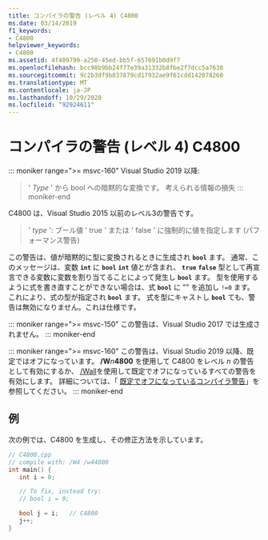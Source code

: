 ```yaml
---
title: コンパイラの警告 (レベル 4) C4800
ms.date: 03/14/2019
f1_keywords:
- C4800
helpviewer_keywords:
- C4800
ms.assetid: 4f409799-a250-45ed-bb5f-657691b0d9f7
ms.openlocfilehash: bcc98b9bb24f77e39a31332b8fbe2f7dcc5a7638
ms.sourcegitcommit: 9c2b3df9b837879cd17932ae9f61cdd142078260
ms.translationtype: MT
ms.contentlocale: ja-JP
ms.lasthandoff: 10/29/2020
ms.locfileid: "92924611"
---
```

# <a name="compiler-warning-level-4-c4800"></a>コンパイラの警告 (レベル 4) C4800

::: moniker range=">= msvc-160"
Visual Studio 2019 以降: 
> ' *Type* ' から bool への暗黙的な変換です。 考えられる情報の損失
::: moniker-end

C4800 は、Visual Studio 2015 以前のレベル3の警告です。
> ' *type* ': ブール値 ' true ' または ' false ' に強制的に値を指定します (パフォーマンス警告)

この警告は、値が暗黙的に型に変換されるときに生成され **`bool`** ます。 通常、このメッセージは、変数 **`int`** に **`bool`** **`int`** 値とが含まれ、 **`true`** **`false`** 型として再宣言できる変数に変数を割り当てることによって発生し **`bool`** ます。 型を使用するように式を書き直すことができない場合は、式 **`bool`** に "" を追加し `!=0` ます。これにより、式の型が指定され **`bool`** ます。 式を型にキャストし **`bool`** ても、警告は無効になりません。これは仕様です。

::: moniker range=">= msvc-150"
この警告は、Visual Studio 2017 では生成されません。
::: moniker-end

::: moniker range=">= msvc-160"
この警告は、Visual Studio 2019 以降、既定ではオフになっています。 __/W__*n*__4800__ を使用して C4800 をレベル *n* の警告として有効にするか、 [/Wall](../../build/reference/compiler-option-warning-level.md)を使用して既定でオフになっているすべての警告を有効にします。 詳細については、「 [既定でオフになっているコンパイラ警告](../../preprocessor/compiler-warnings-that-are-off-by-default.md)」を参照してください。
::: moniker-end

## <a name="example"></a>例

次の例では、C4800 を生成し、その修正方法を示しています。

```cpp
// C4800.cpp
// compile with: /W4 /w44800
int main() {
   int i = 0;

   // To fix, instead try:
   // bool i = 0;

   bool j = i;   // C4800
   j++;
}
```

